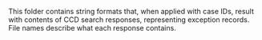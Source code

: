 This folder contains string formats that, when applied with case IDs,
result with contents of CCD search responses, representing exception records.
File names describe what each response contains.
